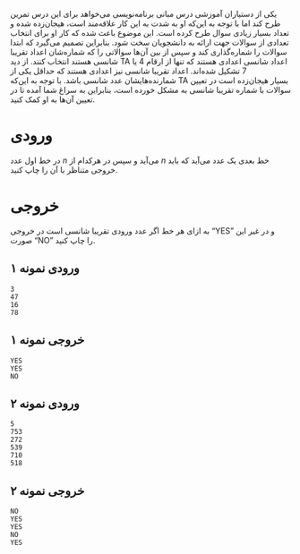یکی از دستیاران آموزشی درس مبانی برنامه‌‌‌نویسی می‌خواهد برای این درس تمرین طرح کند اما با توجه به این‌که او به شدت به این‌ کار علاقه‌مند است، هیجان‌زده شده و تعداد بسیار زیادی سوال طرح کرده است. این موضوع باعث شده که کار او برای انتخاب تعدادی از سوالات جهت ارائه به دانشجویان سخت شود. بنابراین تصمیم می‌گیرد که ابتدا سوالات را شماره‌گذاری کند و سپس از بین آن‌ها سوالاتی را که شماره‌‌شان اعداد تقریبا شانسی هستند انتخاب کنند. از دید TA اعداد شانسی اعدادی هستند که تنها از ارقام 4 یا 7 تشکیل شده‌‌اند. اعداد تقریبا شانسی نیز اعدادی هستند که حداقل یکی از شمارنده‌‌هایشان عدد شانسی باشد. با توجه به این‌که TA بسیار هیجان‌زده است در تعیین سوالات با شماره‌ تقریبا شانسی به مشکل خورده است، بنابراین به سراغ شما آمده تا در تعیین آن‌ها به او کمک کنید.

# ورودی

در خط اول عدد $n$ می‌آید و سپس در هرکدام از $n$ خط بعدی یک عدد می‌آید که باید خروجی متناظر با آن را چاپ کنید.

# خروجی

به ازای هر خط اگر عدد ورودی تقریبا شانسی است در خروجی “YES” و در غیر این صورت “NO” را چاپ کنید.

## ورودی نمونه ۱
```
3
47
16
78
```

## خروجی نمونه ۱
```
YES
YES
NO
```

## ورودی نمونه ۲
```
5
753
272
539
710
518
```

## خروجی نمونه ۲
```
NO
YES
YES
NO
YES
```